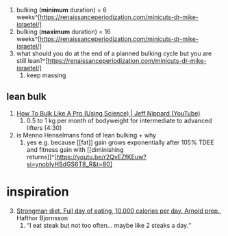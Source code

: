 1. bulking (**minimum** duration) = 6 weeks^[https://renaissanceperiodization.com/minicuts-dr-mike-israetel/]
2. bulking (**maximum** duration) = 16 weeks^[https://renaissanceperiodization.com/minicuts-dr-mike-israetel/]
3. what should you do at the end of a planned bulking cycle but you are still lean?^[https://renaissanceperiodization.com/minicuts-dr-mike-israetel/]
	1. keep massing

## lean bulk
1. [How To Bulk Like A Pro (Using Science) | Jeff Nippard (YouTube)](https://www.youtube.com/watch?v=OqRvmJ2eyBA)
	1. 0.5 to 1 kg per month of bodyweight for intermediate to advanced lifters (4:30)
2. is Menno Henselmans fond of lean bulking + why
	1. yes e.g. because [[fat]] gain grows exponentially after 105% TDEE and fitness gain with [[diminishing returns]]^[https://youtu.be/r2QvEZfKEuw?si=ynobIyHSdGS6T8_R&t=80]

# inspiration
3. [Strongman diet. Full day of eating, 10.000 calories per day. Arnold prep.](https://www.youtube.com/watch?v=ZuXAk4i-UrQ), Hafthor Bjornsson
	1. “I eat steak but not too often... maybe like 2 steaks a day.“